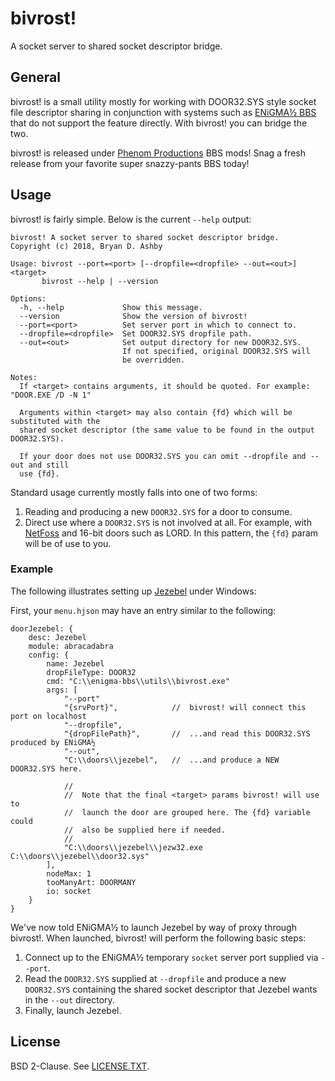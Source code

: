 # bivrost!
A socket server to shared socket descriptor bridge.

## General
bivrost! is a small utility mostly for working with DOOR32.SYS style socket file descriptor sharing in conjunction with systems such as [ENiGMA½ BBS](https://github.com/NuSkooler/enigma-bbs/) that do not support the feature directly. With bivrost! you can bridge the two.

bivrost! is released under [Phenom Productions](https://www.phenomprod.com/) BBS mods! Snag a fresh release from your favorite super snazzy-pants BBS today!

## Usage
bivrost! is fairly simple. Below is the current `--help` output:
```
bivrost! A socket server to shared socket descriptor bridge.
Copyright (c) 2018, Bryan D. Ashby

Usage: bivrost --port=<port> [--dropfile=<dropfile> --out=<out>] <target>
       bivrost --help | --version

Options:
  -h, --help             Show this message.
  --version              Show the version of bivrost!
  --port=<port>          Set server port in which to connect to.
  --dropfile=<dropfile>  Set DOOR32.SYS dropfile path.
  --out=<out>            Set output directory for new DOOR32.SYS.
                         If not specified, original DOOR32.SYS will
                         be overridden.

Notes:
  If <target> contains arguments, it should be quoted. For example: "DOOR.EXE /D -N 1"

  Arguments within <target> may also contain {fd} which will be substituted with the
  shared socket descriptor (the same value to be found in the output DOOR32.SYS).

  If your door does not use DOOR32.SYS you can omit --dropfile and --out and still
  use {fd}.
```

Standard usage currently mostly falls into one of two forms:

1. Reading and producing a new `DOOR32.SYS` for a door to consume.
2. Direct use where a `DOOR32.SYS` is not involved at all. For example, with [NetFoss](http://pcmicro.com/netfoss/) and 16-bit doors such as LORD. In this pattern, the `{fd}` param will be of use to you.

### Example
The following illustrates setting up [Jezebel](http://www.dreamlandbbs.org/jezebel/) under Windows:

First, your `menu.hjson` may have an entry similar to the following:
```hjson
doorJezebel: {
    desc: Jezebel
    module: abracadabra
    config: {
        name: Jezebel
        dropFileType: DOOR32
        cmd: "C:\\enigma-bbs\\utils\\bivrost.exe"
        args: [
            "--port"
            "{srvPort}",            //  bivrost! will connect this port on localhost
            "--dropfile",
            "{dropFilePath}",       //  ...and read this DOOR32.SYS produced by ENiGMA½
            "--out",
            "C:\\doors\\jezebel",   //  ...and produce a NEW DOOR32.SYS here.

            //
            //  Note that the final <target> params bivrost! will use to
            //  launch the door are grouped here. The {fd} variable could
            //  also be supplied here if needed.
            //
            "C:\\doors\\jezebel\\jezw32.exe C:\\doors\\jezebel\\door32.sys"
        ],
        nodeMax: 1
        tooManyArt: DOORMANY
        io: socket
    }
}
```

We've now told ENiGMA½ to launch Jezebel by way of proxy through bivrost!. When launched, bivrost! will perform the following basic steps:

1. Connect up to the ENiGMA½ temporary `socket` server port supplied via `--port`.
2. Read the `DOOR32.SYS` supplied at `--dropfile` and produce a new `DOOR32.SYS` containing the shared socket descriptor that Jezebel wants in the `--out` directory.
3. Finally, launch Jezebel.

## License
BSD 2-Clause. See [LICENSE.TXT](LICENSE.TXT).
